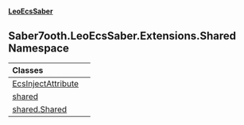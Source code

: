 #### [LeoEcsSaber](index.md 'index')

## Saber7ooth.LeoEcsSaber.Extensions.Shared Namespace

| Classes | |
| :--- | :--- |
| [EcsInjectAttribute](EcsInjectAttribute.md 'Saber7ooth.LeoEcsSaber.Extensions.Shared.EcsInjectAttribute') | |
| [shared](shared.md 'Saber7ooth.LeoEcsSaber.Extensions.Shared.shared') | |
| [shared.Shared](shared.Shared.md 'Saber7ooth.LeoEcsSaber.Extensions.Shared.shared.Shared') | |
